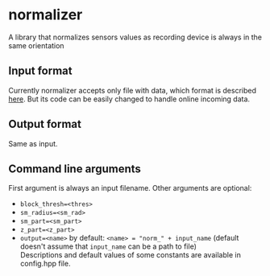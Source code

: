 normalizer
==========

A library that normalizes sensors values as recording device is always in the same orientation

## Input format
Currently normalizer accepts only file with data, which format is described [here](https://github.com/blindmotion/docs/wiki/Csv-file-format). But its code can be easily changed to handle online incoming data.

## Output format
Same as input.

## Command line arguments
First argument is always an input filename. Other arguments are optional:
* `block_thresh=<thres>`
* `sm_radius=<sm_rad>`
* `sm_part=<sm_part>`
* `z_part=<z_part>`
* `output=<name>` by default: `<name> = "norm_" + input_name` (default doesn't assume that `input_name` can be a path to file)<br>
Descriptions and default values of some constants are available in config.hpp file.
